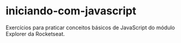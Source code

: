# iniciando-com-javascript
Exercícios para praticar conceitos básicos de JavaScript do módulo Explorer da Rocketseat.
